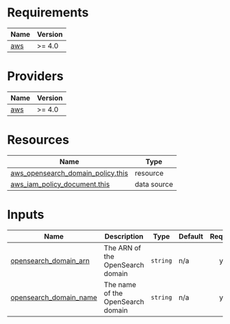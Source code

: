 <!-- BEGIN_TF_DOCS -->
# Requirements

| Name | Version |
|------|---------|
| <a name="requirement_aws"></a> [aws](#requirement\_aws) | >= 4.0 |

# Providers

| Name | Version |
|------|---------|
| <a name="provider_aws"></a> [aws](#provider\_aws) | >= 4.0 |

# Resources

| Name | Type |
|------|------|
| [aws_opensearch_domain_policy.this](https://registry.terraform.io/providers/hashicorp/aws/latest/docs/resources/opensearch_domain_policy) | resource |
| [aws_iam_policy_document.this](https://registry.terraform.io/providers/hashicorp/aws/latest/docs/data-sources/iam_policy_document) | data source |

# Inputs

| Name | Description | Type | Default | Required |
|------|-------------|------|---------|:--------:|
| <a name="input_opensearch_domain_arn"></a> [opensearch\_domain\_arn](#input\_opensearch\_domain\_arn) | The ARN of the OpenSearch domain | `string` | n/a | yes |
| <a name="input_opensearch_domain_name"></a> [opensearch\_domain\_name](#input\_opensearch\_domain\_name) | The name of the OpenSearch domain | `string` | n/a | yes |
<!-- END_TF_DOCS -->